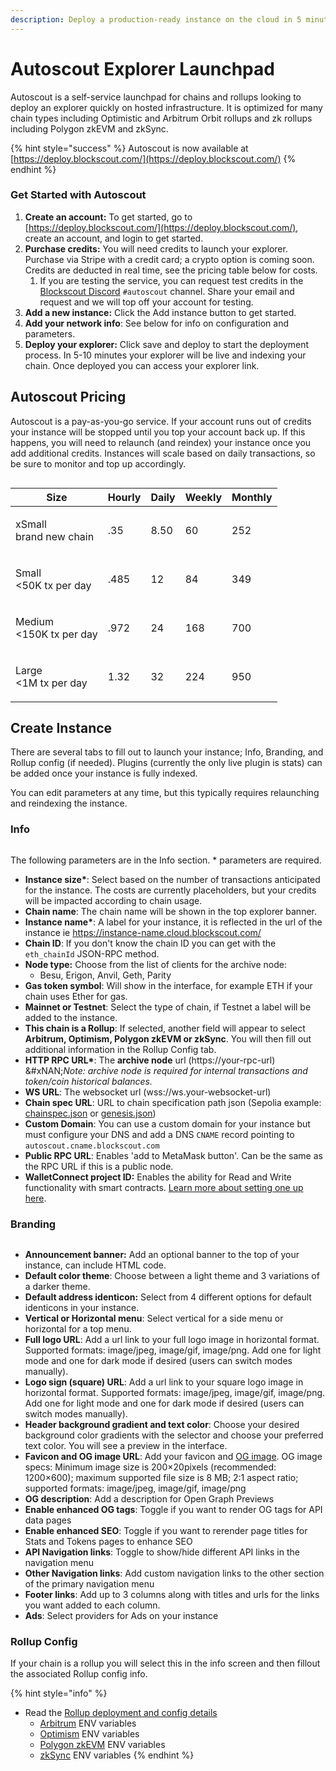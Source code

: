 ```yaml
---
description: Deploy a production-ready instance on the cloud in 5 minutes
---
```


# Autoscout Explorer Launchpad

Autoscout is a self-service launchpad for chains and rollups looking to deploy an explorer quickly on hosted infrastructure. It is optimized for many chain types including Optimistic and Arbitrum Orbit rollups and zk rollups including Polygon zkEVM and zkSync.&#x20;

{% hint style="success" %}
Autoscout is now available at [https://deploy.blockscout.com/](https://deploy.blockscout.com/)
{% endhint %}

### Get Started with Autoscout

1. **Create an account:** To get started, go to [https://deploy.blockscout.com/](https://deploy.blockscout.com/), create an account, and login to get started.
2. **Purchase credits:** You will need credits to launch your explorer. Purchase via Stripe with a credit card; a crypto option is coming soon. Credits are deducted in real time, see the pricing table below for costs.
   1. &#x20;If you are testing the service, you can request test credits in the [Blockscout Discord](https://discord.gg/blockscout) `#autoscout` channel. Share your email and request and we will top off your account for testing.&#x20;
3. **Add a new instance:** Click the Add instance button to get started.
4. **Add your network info**: See below for info on configuration and parameters.
5. **Deploy your explorer:** Click save and deploy to start the deployment process. In 5-10 minutes your explorer will be live and indexing your chain. Once deployed you can access your explorer link.

## Autoscout Pricing

Autoscout is a pay-as-you-go service. If your account runs out of credits your instance will be stopped until you top your account back up. If this happens, you will need to relaunch (and reindex) your instance once you add additional credits. Instances will scale based on daily transactions, so be sure to monitor and top up accordingly.

<figure><img src="../.gitbook/assets/top-up.png" alt=""><figcaption></figcaption></figure>

| Size                                   | Hourly | Daily | Weekly | Monthly |
| -------------------------------------- | ------ | ----- | ------ | ------- |
| <p>xSmall<br>brand new chain</p>       | .35    | 8.50  | 60     | 252     |
| <p>Small<br>&#x3C;50K tx per day</p>   | .485   | 12    | 84     | 349     |
| <p>Medium<br>&#x3C;150K tx per day</p> | .972   | 24    | 168    | 700     |
| <p>Large<br>&#x3C;1M tx per day</p>    | 1.32   | 32    | 224    | 950     |

## Create Instance

There are several tabs to fill out to launch your instance; Info, Branding, and Rollup config (if needed). Plugins (currently the only live plugin is stats) can be added once your instance is fully indexed.&#x20;

You can edit parameters at any time, but this typically requires relaunching and reindexing the instance.

### Info

<figure><img src="../.gitbook/assets/create-instance.png" alt=""><figcaption></figcaption></figure>

The following parameters are in the Info section. \* parameters are required.

* **Instance size\***: Select based on the number of transactions anticipated for the instance. The costs are currently placeholders, but your credits will be impacted according to chain usage.
* **Chain name**: The chain name will be shown in the top explorer banner.
* **Instance name\***: A label for your instance, it is reflected in the url of the instance ie https://instance-name.cloud.blockscout.com/
* **Chain ID**: If you don't know the chain ID you can get with the `eth_chainId` JSON-RPC method.
* **Node type:** Choose from the list of clients for the archive node:
  * Besu, Erigon, Anvil, Geth, Parity
* **Gas token symbol**: Will show in the interface, for example ETH if your chain uses Ether for gas.
* **Mainnet or Testnet**: Select the type of chain, if Testnet a label will be added to the instance.
* **This chain is a Rollup**: If selected, another field will appear to select **Arbitrum, Optimism, Polygon zkEVM or zkSync**. You will then fill out additional information in the Rollup Config tab.
* **HTTP RPC URL\***: The **archive node** url (https://your-rpc-url)\
  &#xNAN;_&#x4E;ote: archive node is required for internal transactions and token/coin historical balances._&#x20;
* **WS URL**: The websocket url (wss://ws.your-websocket-url)
* **Chain spec URL**: URL to chain specification path json (Sepolia example: [chainspec.json](https://github.com/ethpandaops/ethereum-genesis-generator/blob/master/apps/el-gen/sepolia/chainspec.json) or [genesis.json](https://github.com/ethpandaops/ethereum-genesis-generator/blob/master/apps/el-gen/sepolia/genesis.json))
* **Custom Domain**: You can use a custom domain for your instance but must configure your DNS and add a DNS `CNAME` record pointing to `autoscout.cname.blockscout.com`
* **Public RPC URL**: Enables 'add to MetaMask button'. Can be the same as the RPC URL if this is a public node.
* **WalletConnect project ID:** Enables the ability for Read and Write functionality with smart contracts. [Learn more about setting one up here](../setup/configuration-options/walletconnect-project-id-for-contract-read-write.md).

### Branding

<figure><img src="../.gitbook/assets/create-instance-branding.png" alt=""><figcaption></figcaption></figure>

* **Announcement banner:** Add an optional banner to the top of your instance, can include HTML code.
* **Default color theme**: Choose between a light theme and 3 variations of a darker theme.
* **Default address identicon:** Select from 4 different options for default identicons in your instance.
* **Vertical or Horizontal menu**: Select vertical for a side menu or horizontal for a top menu.
* **Full logo URL**: Add a url link to your full logo image in horizontal format. Supported formats: image/jpeg, image/gif, image/png. Add one for light mode and one for dark mode if desired (users can switch modes manually).
* **Logo sign (square) URL**: Add a url link to your square logo image in horizontal format. Supported formats: image/jpeg, image/gif, image/png. Add one for light mode and one for dark mode if desired (users can switch modes manually).
* **Header background gradient and text color**: Choose your desired background color gradients with the selector and choose your preferred text color. You will see a preview in the interface.
* **Favicon and OG image URL**: Add your favicon and [OG image](https://ogp.me/). OG image specs: Minimum image size is 200×20pixels (recommended: 1200×600); maximum supported file size is 8 MB; 2:1 aspect ratio; supported formats: image/jpeg, image/gif, image/png
* **OG description**: Add a description for Open Graph Previews
* **Enable enhanced OG tags**: Toggle if you want to render OG tags for API data pages
* **Enable enhanced SEO**: Toggle if you want to rerender page titles for Stats and Tokens pages to enhance SEO
* **API Navigation links**: Toggle to show/hide different API links in the navigation menu
* **Other Navigation links**: Add custom navigation links to the other section of the primary navigation menu
* **Footer links**: Add up to 3 columns along with titles and urls for the links you want added to each column.
* **Ads**: Select providers for Ads on your instance

### Rollup Config

If your chain is a rollup you will select this in the info screen and then fillout the associated Rollup config info.&#x20;

{% hint style="info" %}
* Read the [Rollup deployment and config details](https://docs.blockscout.com/setup/deployment/rollup-deployment#arbitrum)
  * [Arbitrum](../setup/env-variables/backend-envs-chain-specific.md#arbitrum-management) ENV variables
  * [Optimism](../setup/env-variables/backend-envs-chain-specific.md#optimism-rollup-management) ENV variables
  * [Polygon zkEVM](https://docs.blockscout.com/setup/env-variables/backend-envs-chain-specific#polygon-zkevm-rollup-management) ENV variables
  * [zkSync](https://docs.blockscout.com/setup/env-variables/backend-envs-chain-specific#zksync-rollup-management) ENV variables
{% endhint %}

<figure><img src="../.gitbook/assets/autoscout-rollup-config.png" alt=""><figcaption></figcaption></figure>

